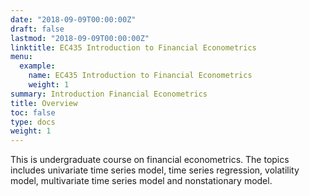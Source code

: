 ```yaml
---
date: "2018-09-09T00:00:00Z"
draft: false
lastmod: "2018-09-09T00:00:00Z"
linktitle: EC435 Introduction to Financial Econometrics
menu:
  example:
    name: EC435 Introduction to Financial Econometrics
    weight: 1
summary: Introduction Financial Econometrics
title: Overview
toc: false
type: docs
weight: 1
---
```


This is undergraduate course on financial econometrics. The topics includes univariate time series model, time series regression, volatility model, multivariate time series model and nonstationary model.
